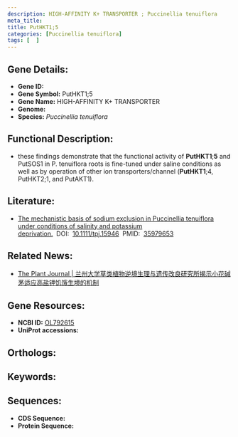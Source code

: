 ```yaml
---
description: HIGH-AFFINITY K+ TRANSPORTER ; Puccinellia tenuiflora
meta_title:
title: PutHKT1;5
categories: [Puccinellia tenuiflora]
tags: [  ]
---
```


## Gene Details:
- **Gene ID:**	[]()
- **Gene Symbol:** PutHKT1;5
- **Gene Name:** HIGH-AFFINITY K+ TRANSPORTER
- **Genome:** []()
- **Species:** *Puccinellia tenuiflora*

## Functional Description:
   - these findings demonstrate that the functional activity of **PutHKT1**;**5** and PutSOS1 in P. tenuiflora roots is fine-tuned under saline conditions as well as by operation of other ion transporters/channel (**PutHKT1**;4, PutHKT2;1, and PutAKT1).

## Literature:
   - [The mechanistic basis of sodium exclusion in Puccinellia tenuiflora under conditions of salinity and potassium deprivation.]( https://onlinelibrary.wiley.com/doi/10.1111/tpj.15946)&nbsp;&nbsp;DOI:&nbsp;&nbsp;[10.1111/tpj.15946](https://onlinelibrary.wiley.com/doi/10.1111/tpj.15946)&nbsp;&nbsp;PMID:&nbsp;&nbsp;[35979653](https://pubmed.ncbi.nlm.nih.gov/35979653/)

## Related News:
   - [The Plant Journal | 兰州大学草类植物逆境生理与遗传改良研究所揭示小花碱茅适应高盐钾饥饿生境的机制](https://mp.weixin.qq.com/s?__biz=Mzg3MDEwNDEyMg==&mid=2247536714&idx=1&sn=2f35177e4d0648a14853c07d089cea90&chksm=ce90fd1ff9e77409af20b9c81876055532a83e03e3909d408ab53e6ff35a44a7182d980289b4&scene=27#wechat_redirect)

## Gene Resources:
- **NCBI ID:** [OL792615](https://www.ncbi.nlm.nih.gov/gene/?term=OL792615)
- **UniProt accessions:** [](https://www.uniprot.org/uniprotkb//entry)

## Orthologs:


## Keywords:


## Sequences:
- **CDS Sequence:**
- **Protein Sequence:**

